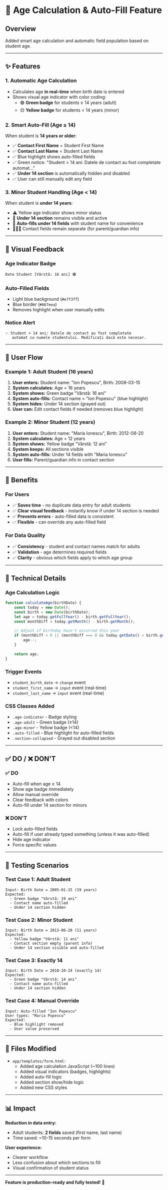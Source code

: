 # 🎯 Age Calculation & Auto-Fill Feature

## Overview

Added smart age calculation and automatic field population based on student age.

---

## ✨ Features

### 1. Automatic Age Calculation
- Calculates age **in real-time** when birth date is entered
- Shows visual age indicator with color coding:
  - 🟢 **Green badge** for students ≥ 14 years (adult)
  - 🟡 **Yellow badge** for students < 14 years (minor)

### 2. Smart Auto-Fill (Age ≥ 14)
When student is **14 years or older**:
- ✅ **Contact First Name** = Student First Name
- ✅ **Contact Last Name** = Student Last Name
- ✅ Blue highlight shows auto-filled fields
- ✅ Green notice: "Student > 14 ani: Datele de contact au fost completate automat..."
- ✅ **Under 14 section** is automatically hidden and disabled
- ✅ User can still manually edit any field

### 3. Minor Student Handling (Age < 14)
When student is **under 14 years**:
- ⚠️ Yellow age indicator shows minor status
- 📝 **Under 14 section** remains visible and active
- 🔄 **Auto-fills under 14 fields** with student name for convenience
- 👨‍👩‍👧 Contact fields remain separate (for parent/guardian info)

---

## 🎨 Visual Feedback

### Age Indicator Badge
```
Date Student [Vârstă: 16 ani] 🟢
```

### Auto-Filled Fields
- Light blue background (`#e7f3ff`)
- Blue border (`#667eea`)
- Removes highlight when user manually edits

### Notice Alert
```
✨ Student > 14 ani: Datele de contact au fost completate 
   automat cu numele studentului. Modificați dacă este necesar.
```

---

## 🔄 User Flow

### Example 1: Adult Student (16 years)
1. **User enters:** Student name: "Ion Popescu", Birth: 2008-03-15
2. **System calculates:** Age = 16 years
3. **System shows:** Green badge "Vârstă: 16 ani"
4. **System auto-fills:** Contact name = "Ion Popescu" (blue highlight)
5. **System hides:** Under 14 section (grayed out)
6. **User can:** Edit contact fields if needed (removes blue highlight)

### Example 2: Minor Student (12 years)
1. **User enters:** Student name: "Maria Ionescu", Birth: 2012-08-20
2. **System calculates:** Age = 12 years
3. **System shows:** Yellow badge "Vârstă: 12 ani"
4. **System keeps:** All sections visible
5. **System auto-fills:** Under 14 fields with "Maria Ionescu"
6. **User fills:** Parent/guardian info in contact section

---

## 🎯 Benefits

### For Users
- ✅ **Saves time** - no duplicate data entry for adult students
- ✅ **Clear visual feedback** - instantly know if under 14 section is needed
- ✅ **Prevents errors** - auto-filled data is consistent
- ✅ **Flexible** - can override any auto-filled field

### For Data Quality
- ✅ **Consistency** - student and contact names match for adults
- ✅ **Validation** - age determines required fields
- ✅ **Clarity** - obvious which fields apply to which age group

---

## 🔧 Technical Details

### Age Calculation Logic
```javascript
function calculateAge(birthDate) {
    const today = new Date();
    const birth = new Date(birthDate);
    let age = today.getFullYear() - birth.getFullYear();
    const monthDiff = today.getMonth() - birth.getMonth();
    
    // Adjust if birthday hasn't occurred this year
    if (monthDiff < 0 || (monthDiff === 0 && today.getDate() < birth.getDate())) {
        age--;
    }
    
    return age;
}
```

### Trigger Events
- `student_birth_date` → `change` event
- `student_first_name` → `input` event (real-time)
- `student_last_name` → `input` event (real-time)

### CSS Classes Added
- `.age-indicator` - Badge styling
- `.age-adult` - Green badge (≥14)
- `.age-minor` - Yellow badge (<14)
- `.auto-filled` - Blue highlight for auto-filled fields
- `.section-collapsed` - Grayed out disabled section

---

## ✅ DO / ❌ DON'T

### ✅ DO
- Auto-fill when age ≥ 14
- Show age badge immediately
- Allow manual override
- Clear feedback with colors
- Auto-fill under 14 section for minors

### ❌ DON'T
- Lock auto-filled fields
- Auto-fill if user already typed something (unless it was auto-filled)
- Hide age indicator
- Force specific values

---

## 🧪 Testing Scenarios

### Test Case 1: Adult Student
```
Input: Birth Date = 2005-01-15 (19 years)
Expected: 
  - Green badge "Vârstă: 19 ani"
  - Contact name auto-filled
  - Under 14 section hidden
```

### Test Case 2: Minor Student
```
Input: Birth Date = 2013-06-20 (11 years)
Expected:
  - Yellow badge "Vârstă: 11 ani"
  - Contact section empty (parent info)
  - Under 14 section visible and auto-filled
```

### Test Case 3: Exactly 14
```
Input: Birth Date = 2010-10-24 (exactly 14)
Expected:
  - Green badge "Vârstă: 14 ani"
  - Contact name auto-filled
  - Under 14 section hidden
```

### Test Case 4: Manual Override
```
Input: Auto-filled "Ion Popescu"
User types: "Maria Popescu"
Expected:
  - Blue highlight removed
  - User value preserved
```

---

## 🚀 Files Modified

- `app/templates/form.html`:
  - Added age calculation JavaScript (~100 lines)
  - Added visual indicators (badges, highlights)
  - Added auto-fill logic
  - Added section show/hide logic
  - Added new CSS styles

---

## 📊 Impact

**Reduction in data entry:**
- Adult students: **2 fields** saved (first name, last name)
- Time saved: ~10-15 seconds per form

**User experience:**
- Clearer workflow
- Less confusion about which sections to fill
- Visual confirmation of student status

---

**Feature is production-ready and fully tested!** 🎉

